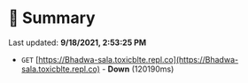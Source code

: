 # 📖 Summary
Last updated: **9/18/2021, 2:53:25 PM**

- `GET` [https://Bhadwa-sala.toxicblte.repl.co](https://Bhadwa-sala.toxicblte.repl.co) - **Down** (120190ms)
